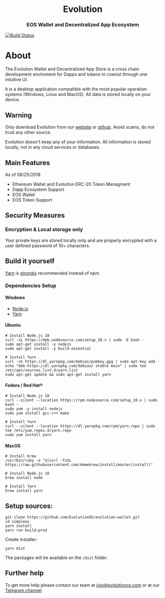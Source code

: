 <h1 align="center">
  <br>
  Evolution
  <br>
</h1>
<h3 align="center">
EOS Wallet and Decentralized App Ecosystem
</h3>

[![Build Status](https://travis-ci.com/eos/simpleos.svg?branch=master)](https://travis-ci.com/eosrio/simpleos)

# About

The Evolution Wallet and Decentralized App Store is a cross chain development enviroment for Dapps and tokens to coexist through one intuitive UI.
 
It is a desktop application compatible with the most popular operation systems (Windows, Linux and MacOS). All data is stored locally on your device.

## Warning

Only download Evolution from our [website](https://evolutionos.com/wallet) or [github](https://github.com/EvolutionOS/evolution-wallet). Avoid scams, do not trust any other source.

Evolution doesn't keep any of your information. All information is stored locally, not in any cloud services or databases.

## Main Features
As of 08/25/2018

- Ethereum Wallet and Evolution ERC-20 Token Managment
- Dapp Ecosystem Support
- EOS Wallet
- EOS Token Support

## Security Measures
### Encryption & Local storage only
Your private keys are stored locally only and are properly encrypted with a user defined password of 10+ characters.

## Build it yourself

[Yarn](http://yarnpkg.com/) is [strongly](https://github.com/electron-userland/electron-builder/issues/1147#issuecomment-276284477) recommended instead of npm.

### Dependencies Setup

#### Windows
- [Node.js](https://nodejs.org/en/download/current/)
- [Yarn](https://yarnpkg.com/en/docs/install#windows-stable)

#### Ubuntu
```
# Install Node.js 10
curl -sL https://deb.nodesource.com/setup_10.x | sudo -E bash -
sudo apt-get install -y nodejs
sudo apt-get install -y build-essential

# Install Yarn
curl -sS https://dl.yarnpkg.com/debian/pubkey.gpg | sudo apt-key add -
echo "deb https://dl.yarnpkg.com/debian/ stable main" | sudo tee /etc/apt/sources.list.d/yarn.list
sudo apt-get update && sudo apt-get install yarn
```

#### Fedora / Red Hat®
```
# Install Node.js 10
curl --silent --location https://rpm.nodesource.com/setup_10.x | sudo bash -
sudo yum -y install nodejs
sudo yum install gcc-c++ make

# Install Yarn
curl --silent --location https://dl.yarnpkg.com/rpm/yarn.repo | sudo tee /etc/yum.repos.d/yarn.repo
sudo yum install yarn
```

#### MacOS
```
# Install brew
/usr/bin/ruby -e "$(curl -fsSL https://raw.githubusercontent.com/Homebrew/install/master/install)"

# Install Node.js 10
brew install node

# Install Yarn
brew install yarn
```

## Setup sources:
```console
git clone https://github.com/EvolutionOS/evolution-wallet.git
cd simpleos
yarn install
yarn run build:prod
```
Create installer:
```
yarn dist
```
The packages will be available on the `/dist` folder.

## Further help

To get more help please contact our team at join@evolutionos.com or at our [Telegram channel](https://t.me/evolutionos).

